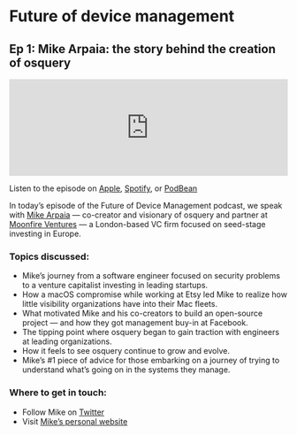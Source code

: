 # Future of device management
## Ep 1: Mike Arpaia: the story behind the creation of osquery

<iframe allow="autoplay *; encrypted-media *; fullscreen *; clipboard-write" frameborder="0" height="175" style="width:100%;max-width:800px;overflow:hidden;background:transparent;" sandbox="allow-forms allow-popups allow-same-origin allow-scripts allow-storage-access-by-user-activation allow-top-navigation-by-user-activation" src="https://embed.podcasts.apple.com/gb/podcast/ep-1-mike-arpaia-the-story-behind-the-creation-of-osquery/id1627079895?i=1000565001475"></iframe>

Listen to the episode on [Apple](https://podcasts.apple.com/gb/podcast/ep-1-mike-arpaia-the-story-behind-the-creation-of-osquery/id1627079895?i=1000565001475), [Spotify](https://open.spotify.com/episode/2K653S8HsXFTe5CGNr0e6H?si=LsZwvBnDT1enaNZT04j1YQ), or [PodBean](https://futureofdevicemanagement.podbean.com/e/ep-1-mike-arpaia-the-story-behind-the-creation-of-osquery/)

In today’s episode of the Future of Device Management podcast, we speak with [Mike Arpaia](https://www.linkedin.com/in/marpaia/) — co-creator and visionary of osquery and partner at [Moonfire Ventures](https://www.moonfire.com/) — a London-based VC firm focused on seed-stage investing in Europe. 

### Topics discussed:

- Mike’s journey from a software engineer focused on security problems to a venture capitalist investing in leading startups. 
- How a macOS compromise while working at Etsy led Mike to realize how little visibility organizations have into their Mac fleets. 
- What motivated Mike and his co-creators to build an open-source project — and how they got management buy-in at Facebook.  
- The tipping point where osquery began to gain traction with engineers at leading organizations. 
- How it feels to see osquery continue to grow and evolve. 
- Mike’s #1 piece of advice for those embarking on a journey of trying to understand what’s going on in the systems they manage.

### Where to get in touch: 

- Follow Mike on [Twitter](https://twitter.com/mikearpaia) 
- Visit [Mike’s personal website](https://www.arpaia.xyz/)

<meta name="category" value="podcasts">
<meta name="authorGitHubUsername" value="zwass">
<meta name="authorFullName" value="Zach Wasserman">
<meta name="publishedOn" value="2022-06-06">
<meta name="articleTitle" value="Future of device management episode 1">
<meta name="articleImageUrl" value="../website/assets/images/articles/future-of-device-management-ep1-cover-1600x900@2x.jpg">
